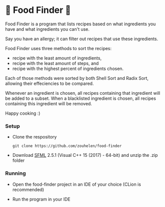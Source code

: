<h1>🥪 Food Finder 🍛</h1>

Food Finder is a program that lists recipes based on what ingredients you have and what ingredients you can't use.

Say you have an allergy; it can filter out recipes that use these ingredients.

Food Finder uses three methods to sort the recipes: 
 - recipe with the least amount of ingredients, 
 - recipe with the least amount of steps, and 
 - recipe with the highest percent of ingredients chosen. 

Each of those methods were sorted by both Shell Sort and Radix Sort, allowing their effeciencies to be compared.

Whenever an ingredient is chosen, all recipes containing that ingredient will be added to a subset. When a blacklisted ingredient is chosen, all recipes containing this ingredient will be removed.

Happy cooking :) 


<h3>Setup</h3>

* Clone the respository

	```git clone https://github.com/zouhelen/food-finder```

* Download [SFML](https://www.sfml-dev.org/download/sfml/2.5.1/) 2.5.1 (Visual C++ 15 (2017) - 64-bit) and unzip the .zip folder

<h3>Running</h3>

* Open the food-finder project in an IDE of your choice (CLion is recommended)

* Run the program in your IDE
